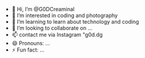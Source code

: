 - 👋 Hi, I’m @G0DCreaminal
- 👀 I’m interested in coding and photography
- 🌱 I’m learning to learn about technology and coding
- 💞️ I’m looking to collaborate on ...
- 📫 contact me via Instagram "g0d.dg
- 😄 Pronouns: ...
- ⚡ Fun fact: ...

<!---
G0DCreaminal/G0DCreaminal is a ✨ special ✨ repository because its `README.md` (this file) appears on your GitHub profile.
You can click the Preview link to take a look at your changes.
--->
